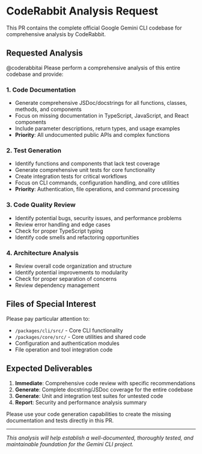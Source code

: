# CodeRabbit Analysis Request

This PR contains the complete official Google Gemini CLI codebase for comprehensive analysis by CodeRabbit.

## Requested Analysis

@coderabbitai Please perform a comprehensive analysis of this entire codebase and provide:

### 1. Code Documentation
- Generate comprehensive JSDoc/docstrings for all functions, classes, methods, and components
- Focus on missing documentation in TypeScript, JavaScript, and React components
- Include parameter descriptions, return types, and usage examples
- **Priority**: All undocumented public APIs and complex functions

### 2. Test Generation
- Identify functions and components that lack test coverage
- Generate comprehensive unit tests for core functionality
- Create integration tests for critical workflows
- Focus on CLI commands, configuration handling, and core utilities
- **Priority**: Authentication, file operations, and command processing

### 3. Code Quality Review
- Identify potential bugs, security issues, and performance problems
- Review error handling and edge cases
- Check for proper TypeScript typing
- Identify code smells and refactoring opportunities

### 4. Architecture Analysis
- Review overall code organization and structure
- Identify potential improvements to modularity
- Check for proper separation of concerns
- Review dependency management

## Files of Special Interest

Please pay particular attention to:
- `/packages/cli/src/` - Core CLI functionality
- `/packages/core/src/` - Core utilities and shared code
- Configuration and authentication modules
- File operation and tool integration code

## Expected Deliverables

1. **Immediate**: Comprehensive code review with specific recommendations
2. **Generate**: Complete docstring/JSDoc coverage for the entire codebase
3. **Generate**: Unit and integration test suites for untested code
4. **Report**: Security and performance analysis summary

Please use your code generation capabilities to create the missing documentation and tests directly in this PR.

---
*This analysis will help establish a well-documented, thoroughly tested, and maintainable foundation for the Gemini CLI project.*